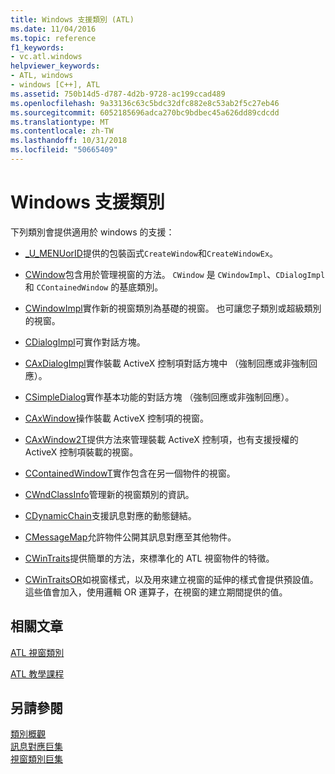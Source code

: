 ```yaml
---
title: Windows 支援類別 (ATL)
ms.date: 11/04/2016
ms.topic: reference
f1_keywords:
- vc.atl.windows
helpviewer_keywords:
- ATL, windows
- windows [C++], ATL
ms.assetid: 750b14d5-d787-4d2b-9728-ac199ccad489
ms.openlocfilehash: 9a33136c63c5bdc32dfc882e8c53ab2f5c27eb46
ms.sourcegitcommit: 6052185696adca270bc9bdbec45a626dd89cdcdd
ms.translationtype: MT
ms.contentlocale: zh-TW
ms.lasthandoff: 10/31/2018
ms.locfileid: "50665409"
---
```

# <a name="windows-support-classes"></a>Windows 支援類別

下列類別會提供適用於 windows 的支援：

- [_U_MENUorID](../atl/reference/u-menuorid-class.md)提供的包裝函式`CreateWindow`和`CreateWindowEx`。

- [CWindow](../atl/reference/cwindow-class.md)包含用於管理視窗的方法。 `CWindow` 是 `CWindowImpl`、`CDialogImpl` 和 `CContainedWindow` 的基底類別。

- [CWindowImpl](../atl/reference/cwindowimpl-class.md)實作新的視窗類別為基礎的視窗。 也可讓您子類別或超級類別的視窗。

- [CDialogImpl](../atl/reference/cdialogimpl-class.md)可實作對話方塊。

- [CAxDialogImpl](../atl/reference/caxdialogimpl-class.md)實作裝載 ActiveX 控制項對話方塊中 （強制回應或非強制回應）。

- [CSimpleDialog](../atl/reference/csimpledialog-class.md)實作基本功能的對話方塊 （強制回應或非強制回應）。

- [CAxWindow](../atl/reference/caxwindow-class.md)操作裝載 ActiveX 控制項的視窗。

- [CAxWindow2T](../atl/reference/caxwindow2t-class.md)提供方法來管理裝載 ActiveX 控制項，也有支援授權的 ActiveX 控制項裝載的視窗。

- [CContainedWindowT](../atl/reference/ccontainedwindowt-class.md)實作包含在另一個物件的視窗。

- [CWndClassInfo](../atl/reference/cwndclassinfo-class.md)管理新的視窗類別的資訊。

- [CDynamicChain](../atl/reference/cdynamicchain-class.md)支援訊息對應的動態鏈結。

- [CMessageMap](../atl/reference/cmessagemap-class.md)允許物件公開其訊息對應至其他物件。

- [CWinTraits](../atl/reference/cwintraits-class.md)提供簡單的方法，來標準化的 ATL 視窗物件的特徵。

- [CWinTraitsOR](../atl/reference/cwintraitsor-class.md)如視窗樣式，以及用來建立視窗的延伸的樣式會提供預設值。 這些值會加入，使用邏輯 OR 運算子，在視窗的建立期間提供的值。

## <a name="related-articles"></a>相關文章

[ATL 視窗類別](../atl/atl-window-classes.md)

[ATL 教學課程](../atl/active-template-library-atl-tutorial.md)

## <a name="see-also"></a>另請參閱

[類別概觀](../atl/atl-class-overview.md)<br/>
[訊息對應巨集](../atl/reference/message-map-macros-atl.md)<br/>
[視窗類別巨集](../atl/reference/window-class-macros.md)

